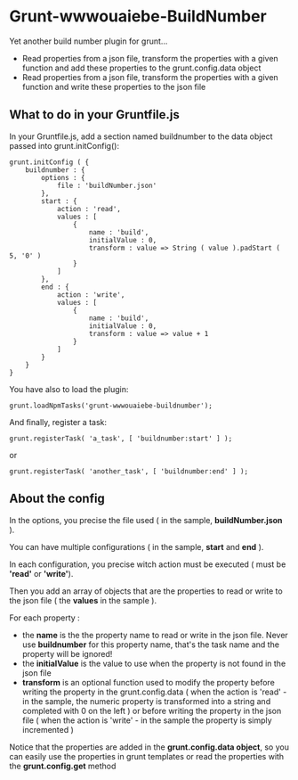 # Grunt-wwwouaiebe-BuildNumber

Yet another build number plugin for grunt...

- Read properties from a json file, transform the properties with a given function  and add these properties to the grunt.config.data object
- Read properties from a json file, transform the properties with a given function  and write these properties to the json file

## What to do in your Gruntfile.js

In your Gruntfile.js, add a section named buildnumber to the data object passed into grunt.initConfig():

```
grunt.initConfig ( {
    buildnumber : {
        options : {
            file : 'buildNumber.json'
        },
        start : {
            action : 'read',
            values : [
                {
                    name : 'build',
                    initialValue : 0,
                    transform : value => String ( value ).padStart ( 5, '0' )
                }
            ]
        },
        end : {
            action : 'write',
            values : [
                {
                    name : 'build',
                    initialValue : 0,
                    transform : value => value + 1
                }
            ]
        }
    }
}
```

You have also to load the plugin:

```
grunt.loadNpmTasks('grunt-wwwouaiebe-buildnumber');

```

And finally, register a task:

```
grunt.registerTask( 'a_task', [ 'buildnumber:start' ] );

```
or 


```
grunt.registerTask( 'another_task', [ 'buildnumber:end' ] );

```

## About the config

In the options, you precise the file used ( in the sample, __buildNumber.json__ ).

You can have multiple configurations ( in the sample, __start__ and __end__ ).

In each configuration, you precise witch action must be executed ( must be __'read'__ or __'write'__).

Then you add an array of objects that are the properties to read or write to the json file ( the __values__ in the sample ).

For each property :
- the __name__ is the the property name to read or write in the json file. Never use __buildnumber__ for this property name, that's the task name and the property will be ignored!
- the __initialValue__ is the value to use when the property is not found in the json file
- __transform__ is an optional function used to modify the property before writing the property in the grunt.config.data ( when the action is 'read' - in the sample, the numeric property is transformed into a string and completed with 0 on the left )
or before writing the property in the json file ( when the action is 'write' - in the sample the property is simply incremented )

Notice that the properties are added in the  __grunt.config.data object__, so you can easily use the properties in grunt templates or read the properties with the __grunt.config.get__ method
